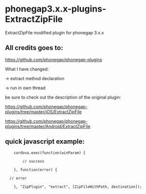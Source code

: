 phonegap3.x.x-plugins-ExtractZipFile
====================================

ExtractZipFile modified plugin for phonegap 3.x.x

All credits goes to:
--------------------
https://github.com/phonegap/phonegap-plugins


What I have changed:

-> extract method declaration

-> run in own thread


be sure to check out the description of the original plugin:

https://github.com/phonegap/phonegap-plugins/tree/master/iOS/ExtractZipFile

https://github.com/phonegap/phonegap-plugins/tree/master/Android/ExtractZipFile



quick javascript example:
-----------------------------------------
		cordova.exec(function(winParam) {
			
			// success
			
		}, function(error) {
		
      // error
			
		}, "ZipPlugin", "extract", [ZipFileWithPath, destination]);
